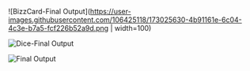 
![BizzCard-Final Output](https://user-images.githubusercontent.com/106425118/173025630-4b91161e-6c04-4c3e-b7a5-fcf226b52a9d.png | width=100)


![Dice-Final Output](https://user-images.githubusercontent.com/106425118/173025762-fda76d8d-0c4e-492f-9439-fef463214a92.png)


![Final Output](https://user-images.githubusercontent.com/106425118/173025916-5f455caf-331d-4ab7-a5fe-d44611835a41.png)
